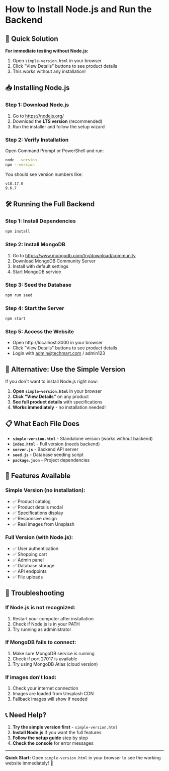 # How to Install Node.js and Run the Backend

## 🚀 Quick Solution

**For immediate testing without Node.js:**
1. Open `simple-version.html` in your browser
2. Click "View Details" buttons to see product details
3. This works without any installation!

## 📥 Installing Node.js

### Step 1: Download Node.js
1. Go to https://nodejs.org/
2. Download the **LTS version** (recommended)
3. Run the installer and follow the setup wizard

### Step 2: Verify Installation
Open Command Prompt or PowerShell and run:
```bash
node --version
npm --version
```

You should see version numbers like:
```
v18.17.0
9.6.7
```

## 🛠️ Running the Full Backend

### Step 1: Install Dependencies
```bash
npm install
```

### Step 2: Install MongoDB
1. Go to https://www.mongodb.com/try/download/community
2. Download MongoDB Community Server
3. Install with default settings
4. Start MongoDB service

### Step 3: Seed the Database
```bash
npm run seed
```

### Step 4: Start the Server
```bash
npm start
```

### Step 5: Access the Website
- Open http://localhost:3000 in your browser
- Click "View Details" buttons to see product details
- Login with admin@techmart.com / admin123

## 🔧 Alternative: Use the Simple Version

If you don't want to install Node.js right now:

1. **Open `simple-version.html`** in your browser
2. **Click "View Details"** on any product
3. **See full product details** with specifications
4. **Works immediately** - no installation needed!

## 📋 What Each File Does

- **`simple-version.html`** - Standalone version (works without backend)
- **`index.html`** - Full version (needs backend)
- **`server.js`** - Backend API server
- **`seed.js`** - Database seeding script
- **`package.json`** - Project dependencies

## 🎯 Features Available

### Simple Version (no installation):
- ✅ Product catalog
- ✅ Product details modal
- ✅ Specifications display
- ✅ Responsive design
- ✅ Real images from Unsplash

### Full Version (with Node.js):
- ✅ User authentication
- ✅ Shopping cart
- ✅ Admin panel
- ✅ Database storage
- ✅ API endpoints
- ✅ File uploads

## 🚨 Troubleshooting

### If Node.js is not recognized:
1. Restart your computer after installation
2. Check if Node.js is in your PATH
3. Try running as administrator

### If MongoDB fails to connect:
1. Make sure MongoDB service is running
2. Check if port 27017 is available
3. Try using MongoDB Atlas (cloud version)

### If images don't load:
1. Check your internet connection
2. Images are loaded from Unsplash CDN
3. Fallback images will show if needed

## 📞 Need Help?

1. **Try the simple version first** - `simple-version.html`
2. **Install Node.js** if you want the full features
3. **Follow the setup guide** step by step
4. **Check the console** for error messages

---

**Quick Start:** Open `simple-version.html` in your browser to see the working website immediately! 🎉 